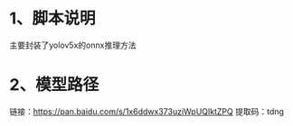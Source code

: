 # 1、脚本说明

主要封装了yolov5x的onnx推理方法

# 2、模型路径

链接：https://pan.baidu.com/s/1x6ddwx373uziWpUQIktZPQ 
提取码：tdng 